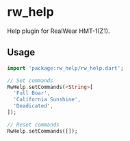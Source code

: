 # rw_help

Help plugin for RealWear HMT-1(Z1).

## Usage
```dart
import 'package:rw_help/rw_help.dart';

// Set commands
RwHelp.setCommands(<String>[
  'Full Boar',
  'California Sunshine',
  'Deadicated',
]);

// Reset commands
RwHelp.setCommands([]);
```